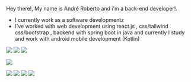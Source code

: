 Hey there!, My name is André Roberto and i'm a back-end developer!. 

-  I currently work as a software developmentz
-  I've worked with web development using react.js , css/tailwind css/bootstrap , backend with spring boot in java and currently I study and work with android mobile development (Kotlin)

<p float="left">
<img
src="https://camo.githubusercontent.com/226b7091f273b59ae060037d0d939aaac27a22962dbc2f20b0ab9451f973a45a/68747470733a2f2f696d672e736869656c64732e696f2f62616467652f4a6176617363726970742d3332333333303f7374796c653d666f722d7468652d6261646765266c6f676f3d6a617661736372697074266c6f676f436f6c6f723d463744463145" />
<img
src="https://camo.githubusercontent.com/6cf9abe9d706421df40ff4feff208a5728df2b77f9eb21f24d09df00a0d69203/68747470733a2f2f696d672e736869656c64732e696f2f62616467652f547970655363726970742d3030374143433f7374796c653d666f722d7468652d6261646765266c6f676f3d74797065736372697074266c6f676f436f6c6f723d7768697465"/>
<img
src="https://camo.githubusercontent.com/dfc69d704694f22168bea3d84584663777fa5301dcad5bbcb5459b336da8d554/68747470733a2f2f696d672e736869656c64732e696f2f62616467652f4e6f64652e6a732d3433383533443f7374796c653d666f722d7468652d6261646765266c6f676f3d6e6f64652e6a73266c6f676f436f6c6f723d7768697465"/>


<img
src="https://img.shields.io/badge/Android%20Studio-3DDC84.svg?style=for-the-badge&logo=android-studio&logoColor=white"/>

 
 <img src="https://img.shields.io/badge/Java-ED8B00?style=for-the-badge&logo=java&logoColor=white" />
 
 <img src="https://img.shields.io/badge/Spring-6DB33F?style=for-the-badge&logo=spring&logoColor=white" />
 
 <img src="https://img.shields.io/badge/kotlin-%230095D5.svg?style=for-the-badge&logo=kotlin&logoColor=white" />
 
 <img src="https://img.shields.io/badge/react-%2320232a.svg?style=for-the-badge&logo=react&logoColor=%2361DAFB" />
 
</p>
